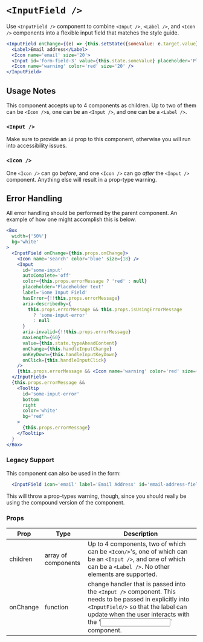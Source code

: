 # `<InputField />`

Use `<InputField />` component to combine `<Input />`, `<Label />`, and `<Icon />` components into a flexible input field that matches the style guide.

```jsx
<InputField onChange={(e) => {this.setState({someValue: e.target.value})}}>
  <Label>Email address</Label>
  <Icon name='email' size='20'>
  <Input id='form-field-3' value={this.state.someValue} placeholder='Please enter an email address'/>
  <Icon name='warning' color='red' size='20' />
</InputField>
```

## Usage Notes
This component accepts up to 4 components as children. Up to two of them can be `<Icon />`s, one can be an `<Input />`, and one can be a `<Label />`.

### `<Input />`
Make sure to provide an `id` prop to this component, otherwise you will run into accessibility issues.

### `<Icon />`
One `<Icon />` can go _before_, and one `<Icon />` can go _after_ the `<Input />` component. Anything else will result in a prop-type warning.

## Error Handling
All error handling should be performed by the parent component. An example of how one might accomplish this is below.

```jsx
<Box
  width={'50%'}
  bg='white'
>
  <InputField onChange={this.props.onChange}>
    <Icon name='search' color='blue' size={18} />
    <Input
      id='some-input'
      autoComplete='off'
      color={this.props.errorMessage ? 'red' : null}
      placeholder='Placeholder text'
      label='Some Input Field'
      hasError={!!this.props.errorMessage}
      aria-describedby={
        this.props.errorMessage && this.props.isUsingErrorMessage
          ? 'some-input-error'
          : null
      }
      aria-invalid={!!this.props.errorMessage}
      maxLength={60}
      value={this.state.typeAheadContent}
      onChange={this.handleInputChange}
      onKeyDown={this.handleInputKeyDown}
      onClick={this.handleInputClick}
    />
    {this.props.errorMessage && <Icon name='warning' color='red' size={20} />}
  </InputField>
  {this.props.errorMessage &&
    <Tooltip
      id='some-input-error'
      bottom
      right
      color='white'
      bg='red'
    >
      {this.props.errorMessage}
    </Tooltip>
  }
</Box>

```

### Legacy Support
This component can also be used in the form:
```jsx
  <InputField icon='email' label='Email Address' id='email-address-field'/>
```

This will throw a prop-types warning, though, since you should really be using the compound version of the component.

### Props
Prop | Type | Description
---|---|---
children | array of components | Up to 4 components, two of which can be `<Icon/>`'s, one of which can be an `<Input />`, and one of which can be a `<Label />`. No other elements are supported.
onChange | function | change handler that is passed into the `<Input />` component. This needs to be passed in explicitly into `<InputField/>` so that the label can update when the user interacts with the '<Input />` component.